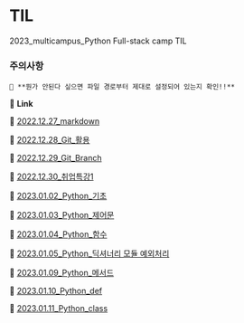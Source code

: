 # **TIL** 
2023_multicampus_Python Full-stack camp TIL

### **주의사항**
`📁 **뭔가 안된다 싶으면 파일 경로부터 제대로 설정되어 있는지 확인!!**`

📘 **Link**

📄 [2022.12.27_markdown](https://github.com/zzgh06/TIL/blob/master/markdown.md)

📄 [2022.12.28_Git_활용](https://github.com/zzgh06/TIL/blob/master/Git.md)

📄 [2022.12.29_Git_Branch](https://github.com/zzgh06/TIL/blob/master/GitBranch.md)

📄 [2022.12.30_취업특강1](https://github.com/zzgh06/TIL/blob/master/%EC%B7%A8%EC%97%85%ED%8A%B9%EA%B0%951.md)

📄 [2023.01.02_Python_기초](https://github.com/zzgh06/TIL/blob/master/python%EA%B8%B0%EC%B4%88.md)

📄 [2023.01.03_Python_제어문](https://github.com/zzgh06/TIL/blob/master/python_%EC%A0%9C%EC%96%B4%EB%AC%B8.md)

📄 [2023.01.04_Python_함수](https://github.com/zzgh06/TIL/blob/master/python_%ED%95%A8%EC%88%98.md)

📄 [2023.01.05_Python_딕셔너리 모듈 예외처리](https://github.com/zzgh06/TIL/blob/master/python_%EB%AA%A8%EB%93%88_%EC%98%88%EC%99%B8%EC%B2%98%EB%A6%AC.md)

📄 [2023.01.09_Python_메서드](https://github.com/zzgh06/TIL/blob/master/python_method.md)

📄 [2023.01.10_Python_def](https://github.com/zzgh06/TIL/blob/master/python_def.md)

📄 [2023.01.11_Python_class](https://github.com/zzgh06/TIL/blob/master/python_class.md)
